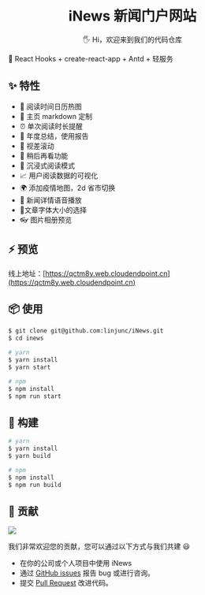<h1 align="center">iNews 新闻门户网站</h1>

<p align="center">🖐 Hi，欢迎来到我们的代码仓库</p>

📣 React Hooks + create-react-app + Antd + 轻服务 

## ✨ 特性

- 📅 阅读时间日历热图
- 🎨 主页 markdown 定制
- ⏰ 单次阅读时长提醒
- 📜 年度总结，使用报告
- 📲 视差滚动
- 📑 稍后再看功能
- 📖 沉浸式阅读模式
- 📈 用户阅读数据的可视化
- 🌍 添加疫情地图，2d 省市切换
- 📣 新闻详情语音播放
- 🔧文章字体大小的选择
- 👓 图片相册预览


## ⚡ 预览

线上地址：[https://qctm8y.web.cloudendpoint.cn](https://qctm8y.web.cloudendpoint.cn)


## 📦 使用

```bash
$ git clone git@github.com:linjunc/iNews.git
$ cd inews

# yarn
$ yarn install
$ yarn start

# npm
$ npm install
$ npm run start
```

## 🔨 构建
```bash
# yarn
$ yarn install
$ yarn build

# npm
$ npm install
$ npm run build
```

## 🤝 贡献
<a href="https://github.com/linjunc/iNews/graphs/contributors"><img src="https://contrib.rocks/image?repo=linjunc/inews" /></a>

我们非常欢迎您的贡献，您可以通过以下方式与我们共建 😃

- 在你的公司或个人项目中使用 iNews
- 通过 [GitHub issues](https://github.com/linjunc/iNews/issues) 报告 bug 或进行咨询。
- 提交 [Pull Request](https://github.com/linjunc/iNews/pulls) 改进代码。